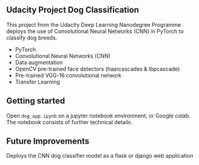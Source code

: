 ## Udacity Project Dog Classification
This project from the Udacity Deep Learning Nanodegree Programme deploys the use of Convolutional Neural Networks (CNN) in PyTorch to classify dog breeds.

- PyTorch
- Convolutional Neural Networks (CNN)
- Data augmentation
- OpenCV pre-trained face detectors (haarcascades & lbpcascade)
- Pre-trained VGG-16 convolutional network
- Transfer Learning

## Getting started
Open `dog_app.ipynb` on a jupyter notebook environment, or Google colab. The notebook consists of further technical details.

## Future Improvements
Deploys the CNN dog classifier model as a flask or django web application 
